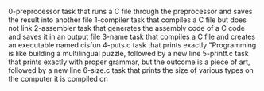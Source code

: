0-preprocessor task that runs a C file through the preprocessor and saves the result into another file
1-compiler task that compiles a C file but does not link
2-assembler task that generates the assembly code of a C code and saves it in an output file
3-name task that compiles a C file and creates an executable named cisfun
4-puts.c task that prints exactly "Programming is like building a multilingual puzzle, followed by a new line
5-printf.c task that prints exactly with proper grammar, but the outcome is a piece of art, followed by a new line
6-size.c task that prints the size of various types on the computer it is compiled on
